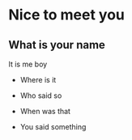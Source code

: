 # Nice to meet you

## What is your name

It is me boy

* Where is it

* Who said so

* When was that

* You said something
